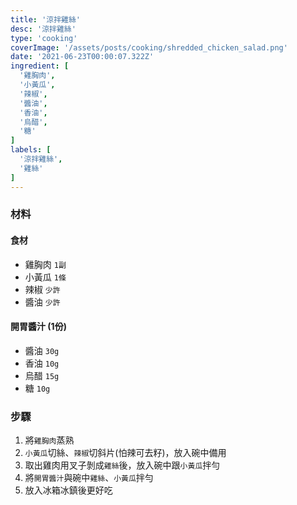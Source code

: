 ```yaml
---
title: '涼拌雞絲'
desc: '涼拌雞絲'
type: 'cooking'
coverImage: '/assets/posts/cooking/shredded_chicken_salad.png'
date: '2021-06-23T00:00:07.322Z'
ingredient: [
  '雞胸肉',
  '小黃瓜',
  '辣椒',
  '醬油',
  '香油',
  '烏醋',
  '糖'
]
labels: [
  '涼拌雞絲',
  '雞絲'
]
---
```


### 材料


#### 食材

- 雞胸肉 `1副`
- 小黃瓜 `1條`
- 辣椒 `少許`
- 醬油 `少許`

#### 開胃醬汁 (1份)

- 醬油 `30g`
- 香油 `10g`
- 烏醋 `15g`
- 糖 `10g`


### 步驟

1. 將`雞胸肉`蒸熟
2. `小黃瓜`切絲、`辣椒`切斜片(怕辣可去籽)，放入碗中備用
3. 取出雞肉用叉子剝成`雞絲`後，放入碗中跟`小黃瓜`拌勻
4. 將`開胃醬汁`與碗中`雞絲`、`小黃瓜`拌勻
5. 放入冰箱冰鎮後更好吃

